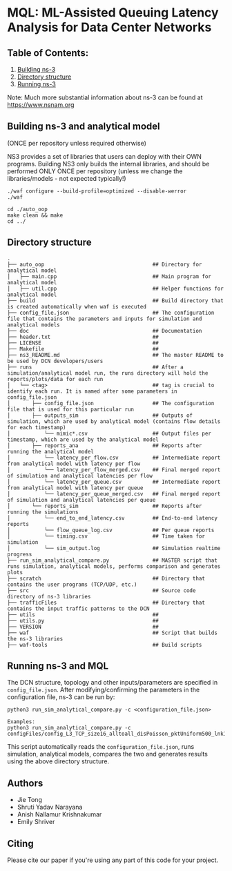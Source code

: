 
MQL: ML-Assisted Queuing Latency Analysis for Data Center Networks
================================

## Table of Contents:

1) [Building ns-3](#building-ns-3-and-analytical-model)
2) [Directory structure](#directory-structure)
3) [Running ns-3](#running-ns-3)

Note:  Much more substantial information about ns-3 can be found at
https://www.nsnam.org

## Building ns-3 and analytical model 
(ONCE per repository unless required otherwise)

NS3 provides a set of libraries that users can deploy with their OWN programs.
Building NS3 only builds the internal libraries, and should be performed ONLY ONCE per repository (unless we change the libraries/models - not expected typically!)

```shell
./waf configure --build-profile=optimized --disable-werror
./waf
```

```shell
cd ./auto_oop
make clean && make
cd ../
```

## Directory structure
```shell
.
├── auto_oop                                   ## Directory for analytical model
│   ├── main.cpp                               ## Main program for analytical model 
│   ├── util.cpp                               ## Helper functions for analytical model
├── build                                      ## Build directory that is created automatically when waf is executed
├── config_file.json                           ## The configuration file that contains the parameters and inputs for simulation and analytical models
├── doc                                        ## Documentation
├── header.txt                                 ## 
├── LICENSE                                    ## 
├── Makefile                                   ## 
├── ns3_README.md                              ## The master README to be used by DCN developers/users
├── runs                                       ## After a simulation/analytical model run, the runs directory will hold the reports/plots/data for each run
│   └── <tag>                                  ## tag is crucial to identify each run. It is named after some parameters in config_file.json
│       ├── config_file.json                   ## The configuration file that is used for this particular run
│       ├── outputs_sim                        ## Outputs of simulation, which are used by analytical model (contains flow details for each timestamp)
│           └── mimic*.csv                     ## Output files per timestamp, which are used by the analytical model
│       ├── reports_ana                        ## Reports after running the analytical model
│           └── latency_per_flow.csv           ## Intermediate report from analytical model with latency per flow
│           └── latency_per_flow_merged.csv    ## Final merged report of simulation and analytical latencies per flow
│           └── latency_per_queue.csv          ## Intermediate report from analytical model with latency per queue
│           └── latency_per_queue_merged.csv   ## Final merged report of simulation and analytical latencies per queue
│       └── reports_sim                        ## Reports after running the simulations
│           └── end_to_end_latency.csv         ## End-to-end latency reports
│           └── flow_queue_log.csv             ## Per queue reports
│           └── timing.csv                     ## Time taken for simulation
│           └── sim_output.log                 ## Simulation realtime progress
├── run_sim_analytical_compare.py              ## MASTER script that runs simulation, analytical models, performs comparison and generates plots
├── scratch                                    ## Directory that contains the user programs (TCP/UDP, etc.)
├── src                                        ## Source code directory of ns-3 libraries
├── trafficFiles                               ## Directory that contains the input traffic patterns to the DCN
├── utils                                      ## 
├── utils.py                                   ## 
├── VERSION                                    ## 
├── waf                                        ## Script that builds the ns-3 libraries
├── waf-tools                                  ## Build scripts
```

## Running ns-3 and MQL

The DCN structure, topology and other inputs/parameters are specified in `config_file.json`.
After modifying/confirming the parameters in the configuration file, ns-3 can be run by:

```shell
python3 run_sim_analytical_compare.py -c <configuration_file.json>

Examples:
python3 run_sim_analytical_compare.py -c configFiles/config_L3_TCP_size16_alltoall_disPoisson_pktUniform500_lnk100Mbps_dr1p67.json
```

This script automatically reads the `configuration_file.json`, runs simulation, analytical models, compares the two and generates results using the above directory structure.


## Authors

* Jie Tong
* Shruti Yadav Narayana
* Anish Nallamur Krishnakumar
* Emily Shriver

## Citing

Please cite our paper if you're using any part of this code for your project.

```

```